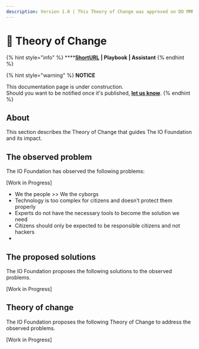 ```yaml
---
description: Version 1.0 | This Theory of Change was approved on DD MMMM YYYY.
---
```


# 🔀 Theory of Change

{% hint style="info" %}
****[**ShortURL**](https://tiof.click/TIOFTofC) **| Playbook | Assistant**
{% endhint %}

{% hint style="warning" %}
**NOTICE**

This documentation page is under construction.\
Should you want to be notified once it's published, [**let us know**](https://tiof.click/TIOFTarianUpdatesService).
{% endhint %}

## About

This section describes the Theory of Change that guides The IO Foundation and its impact.

## The observed problem

The IO Foundation has observed the following problems:

\[Work in Progress]

* We the people >> We the cyborgs
* Technology is too complex for citizens and doesn't protect them properly
* Experts do not have the necessary tools to become the solution we need
* Citizens should only be expected to be responsible citizens and not hackers
*



## The proposed solutions

The IO Foundation proposes the following solutions to the observed problems.

\[Work in Progress]

## Theory of change

The IO Foundation proposes the following Theory of Change to address the observed problems.

\[Work in Progress]
